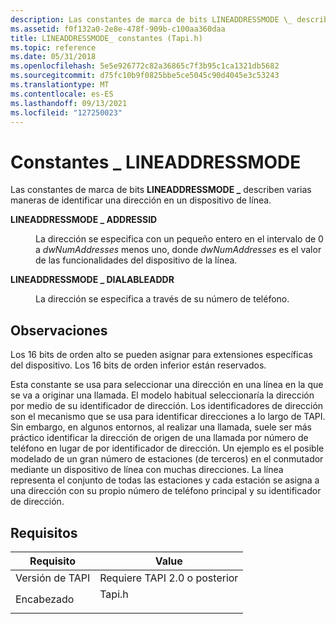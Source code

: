 ```yaml
---
description: Las constantes de marca de bits LINEADDRESSMODE \_ describen varias maneras de identificar una dirección en un dispositivo de línea.
ms.assetid: f0f132a0-2e8e-478f-909b-c100aa360daa
title: LINEADDRESSMODE_ constantes (Tapi.h)
ms.topic: reference
ms.date: 05/31/2018
ms.openlocfilehash: 5e5e926772c82a36865c7f3b95c1ca1321db5682
ms.sourcegitcommit: d75fc10b9f0825bbe5ce5045c90d4045e3c53243
ms.translationtype: MT
ms.contentlocale: es-ES
ms.lasthandoff: 09/13/2021
ms.locfileid: "127250023"
---
```

# <a name="lineaddressmode_-constants"></a>Constantes \_ LINEADDRESSMODE

Las constantes de marca de bits **LINEADDRESSMODE \_** describen varias maneras de identificar una dirección en un dispositivo de línea.

<dl> <dt>

<span id="LINEADDRESSMODE_ADDRESSID"></span><span id="lineaddressmode_addressid"></span>**LINEADDRESSMODE \_ ADDRESSID**
</dt> <dd> <dl> <dt>



La dirección se especifica con un pequeño entero en el intervalo de 0 a *dwNumAddresses* menos uno, donde *dwNumAddresses* es el valor de las funcionalidades del dispositivo de la línea.


</dt> </dl> </dd> <dt>

<span id="LINEADDRESSMODE_DIALABLEADDR"></span><span id="lineaddressmode_dialableaddr"></span>**LINEADDRESSMODE \_ DIALABLEADDR**
</dt> <dd> <dl> <dt>



La dirección se especifica a través de su número de teléfono.


</dt> </dl> </dd> </dl>

## <a name="remarks"></a>Observaciones

Los 16 bits de orden alto se pueden asignar para extensiones específicas del dispositivo. Los 16 bits de orden inferior están reservados.

Esta constante se usa para seleccionar una dirección en una línea en la que se va a originar una llamada. El modelo habitual seleccionaría la dirección por medio de su identificador de dirección. Los identificadores de dirección son el mecanismo que se usa para identificar direcciones a lo largo de TAPI. Sin embargo, en algunos entornos, al realizar una llamada, suele ser más práctico identificar la dirección de origen de una llamada por número de teléfono en lugar de por identificador de dirección. Un ejemplo es el posible modelado de un gran número de estaciones (de terceros) en el conmutador mediante un dispositivo de línea con muchas direcciones. La línea representa el conjunto de todas las estaciones y cada estación se asigna a una dirección con su propio número de teléfono principal y su identificador de dirección.

## <a name="requirements"></a>Requisitos



| Requisito | Value |
|-------------------------|-----------------------------------------------------------------------------------|
| Versión de TAPI<br/> | Requiere TAPI 2.0 o posterior<br/>                                             |
| Encabezado<br/>       | <dl> <dt>Tapi.h</dt> </dl> |



 

 




